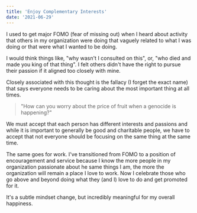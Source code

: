 ```yaml
---
title: 'Enjoy Complementary Interests'
date: '2021-06-29'
---
```


I used to get major FOMO (fear of missing out) when I heard about activity that
others in my organization were doing that vaguely related to what I was doing or
that were what I wanted to be doing.

I would think things like, "why wasn't I consulted on this", or, "who died and
made you king of that thing". I felt others didn't have the right to pursue
their passion if it aligned too closely with mine.

Closely associated with this thought is the fallacy (I forget the exact name)
that says everyone needs to be caring about the most important thing at all
times.

> "How can you worry about the price of fruit when a genocide is happening?"

We must accept that each person has different interests and passions and while
it is important to generally be good and charitable people, we have to accept
that not everyone should be focusing on the same thing at the same time.

The same goes for work. I've transitioned from FOMO to a position of
encouragement and service because I know the more people in my organization
passionate about he same things I am, the more the organization will remain a
place I love to work. Now I celebrate those who go above and beyond doing what
they (and I) love to do and get promoted for it.

It's a subtle mindset change, but incredibly meaningful for my overall
happiness.
